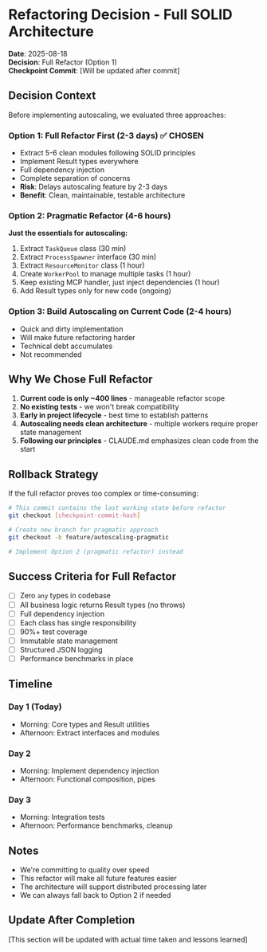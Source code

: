 # Refactoring Decision - Full SOLID Architecture

**Date**: 2025-08-18  
**Decision**: Full Refactor (Option 1)  
**Checkpoint Commit**: [Will be updated after commit]

## Decision Context

Before implementing autoscaling, we evaluated three approaches:

### Option 1: Full Refactor First (2-3 days) ✅ CHOSEN
- Extract 5-6 clean modules following SOLID principles
- Implement Result types everywhere
- Full dependency injection
- Complete separation of concerns
- **Risk**: Delays autoscaling feature by 2-3 days
- **Benefit**: Clean, maintainable, testable architecture

### Option 2: Pragmatic Refactor (4-6 hours)
**Just the essentials for autoscaling:**
1. Extract `TaskQueue` class (30 min)
2. Extract `ProcessSpawner` interface (30 min)
3. Extract `ResourceMonitor` class (1 hour)
4. Create `WorkerPool` to manage multiple tasks (1 hour)
5. Keep existing MCP handler, just inject dependencies (1 hour)
6. Add Result types only for new code (ongoing)

### Option 3: Build Autoscaling on Current Code (2-4 hours)
- Quick and dirty implementation
- Will make future refactoring harder
- Technical debt accumulates
- Not recommended

## Why We Chose Full Refactor

1. **Current code is only ~400 lines** - manageable refactor scope
2. **No existing tests** - we won't break compatibility
3. **Early in project lifecycle** - best time to establish patterns
4. **Autoscaling needs clean architecture** - multiple workers require proper state management
5. **Following our principles** - CLAUDE.md emphasizes clean code from the start

## Rollback Strategy

If the full refactor proves too complex or time-consuming:

```bash
# This commit contains the last working state before refactor
git checkout [checkpoint-commit-hash]

# Create new branch for pragmatic approach
git checkout -b feature/autoscaling-pragmatic

# Implement Option 2 (pragmatic refactor) instead
```

## Success Criteria for Full Refactor

- [ ] Zero `any` types in codebase
- [ ] All business logic returns Result types (no throws)
- [ ] Full dependency injection
- [ ] Each class has single responsibility
- [ ] 90%+ test coverage
- [ ] Immutable state management
- [ ] Structured JSON logging
- [ ] Performance benchmarks in place

## Timeline

### Day 1 (Today)
- Morning: Core types and Result utilities
- Afternoon: Extract interfaces and modules

### Day 2
- Morning: Implement dependency injection
- Afternoon: Functional composition, pipes

### Day 3
- Morning: Integration tests
- Afternoon: Performance benchmarks, cleanup

## Notes

- We're committing to quality over speed
- This refactor will make all future features easier
- The architecture will support distributed processing later
- We can always fall back to Option 2 if needed

## Update After Completion

[This section will be updated with actual time taken and lessons learned]